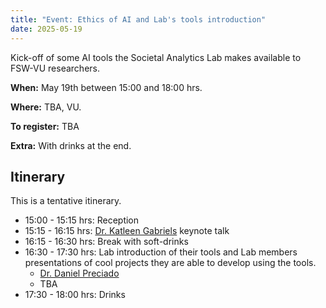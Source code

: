 ```yaml
---
title: "Event: Ethics of AI and Lab's tools introduction"
date: 2025-05-19
---
```


Kick-off of some AI tools the Societal Analytics Lab makes available to FSW-VU researchers.

**When:** May 19th between 15:00 and 18:00 hrs.

**Where:** TBA, VU.

**To register:** TBA

**Extra:** With drinks at the end.

## Itinerary

This is a tentative itinerary.

* 15:00 - 15:15 hrs: Reception
* 15:15 - 16:15 hrs: [Dr. Katleen Gabriels](https://www.maastrichtuniversity.nl/nl/k-gabriels) keynote talk
* 16:15 - 16:30 hrs: Break with soft-drinks
* 16:30 - 17:30 hrs: Lab introduction of their tools and Lab members presentations of cool projects they are able to develop using the tools.
  * [Dr. Daniel Preciado](https://research.vu.nl/en/persons/daniel-preciado-vanegas)
  * TBA
* 17:30 - 18:00 hrs: Drinks
